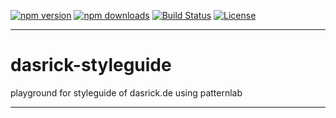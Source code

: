 [![npm version][npm-version-image]][npm-version-url]
[![npm downloads][npm-downloads-image]][npm-downloads-url]
[![Build Status][travis-image]][travis-url]
[![License][license-image]][license-url]

***

# dasrick-styleguide
playground for styleguide of dasrick.de using patternlab

***

[npm-version-image]: https://img.shields.io/npm/v/dasrick-styleguide.svg?style=flat-square
[npm-version-url]: https://www.npmjs.com/package/dasrick-styleguide
[npm-downloads-image]: https://img.shields.io/npm/dm/dasrick-styleguide.svg?style=flat-square
[npm-downloads-url]: https://www.npmjs.com/package/dasrick-styleguide

[travis-image]: https://img.shields.io/travis/dasrick/dasrick-styleguide.svg?style=flat-square
[travis-url]: https://travis-ci.org/dasrick/dasrick-styleguide

[license-image]: https://img.shields.io/github/license/dasrick/dasrick-styleguide.svg?style=flat-square
[license-url]: https://github.com/dasrick/dasrick-styleguide/blob/master/LICENSE
